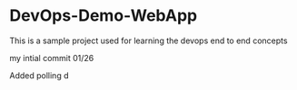 # DevOps-Demo-WebApp
This is a sample project used for learning the devops end to end concepts

my intial commit 01/26

Added polling
 d
